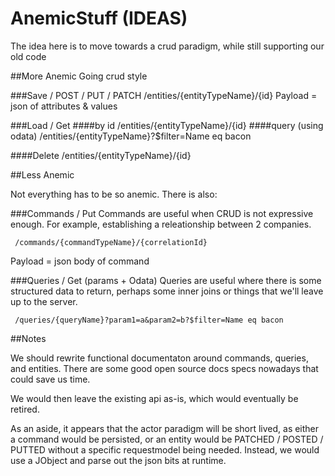 AnemicStuff (IDEAS)
===========

The idea here is to move towards a crud paradigm, while still supporting our old code


##More Anemic
Going crud style

###Save / POST / PUT / PATCH
     /entities/{entityTypeName}/{id}
Payload = json of attributes & values

###Load / Get
####by id
     /entities/{entityTypeName}/{id}
####query (using odata)
    /entities/{entityTypeName}?$filter=Name eq bacon

####Delete
    /entities/{entityTypeName}/{id}
    
    

##Less Anemic

Not everything has to be so anemic.  There is also:

###Commands / Put
Commands are useful when CRUD is not expressive enough.  For example, establishing a releationship between 2 companies.

     /commands/{commandTypeName}/{correlationId}
Payload = json body of command

###Queries / Get (params + Odata)
Queries are useful where there is some structured data to return, perhaps some inner joins or things that we'll leave up to the server.

     /queries/{queryName}?param1=a&param2=b?$filter=Name eq bacon


##Notes

We should rewrite functional documentaton around commands, queries, and entities.  There are some good open source docs specs nowadays that could save us time.

We would then leave the existing api as-is, which would eventually be retired.

As an aside, it appears that the actor paradigm will be short lived, as either a command would be persisted, or an entity would be PATCHED / POSTED / PUTTED without a specific requestmodel being needed.  Instead, we would use a JObject and parse out the json bits at runtime.
